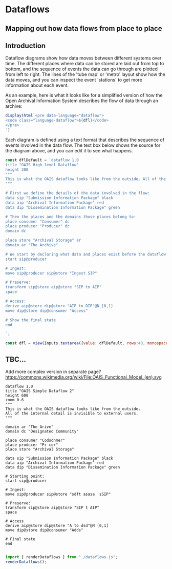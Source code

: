 # Dataflows
## Mapping out how data flows from place to place

## Introduction

Dataflow diagrams show how data moves between different systems over time.  The different places where data can be stored are laid out from top to bottom, and the sequence of events the data can go through are plotted from left to right. The lines of the 'tube map' or 'metro' layout show how the data moves, and you can inspect the event 'stations' to get more information about each event.

As an example, here is what it looks like for a simplified version of how the Open Archival Information System describes the flow of data through an archive:

```js
display(html`<pre data-language="dataflow">
<code class="language-dataflow">${dfl}</code>
</pre>
`)
```

Each diagram is defined using a text format that describes the sequence of events involved in the data flow. The text box below shows the source for the diagram above, and you can edit it to see what happens.

```js
const dflDefault = `dataflow 1.0
title "OAIS High-level Dataflow"
height 300
"""
This is what the OAIS dataflow looks like from the outside. All of the internal detail is invisible to external users.
"""

# First we define the details of the data involved in the flow:
data sip "Submission Information Package" black
data aip "Archival Information Package" red
data dip "Dissemination Information Package" green

# Then the places and the domains those places belong to:
place consumer "Consumer" dc
place producer "Producer" dc
domain dc 

place store "Archival Storage" ar
domain ar "The Archive"

# We start by declaring what data and places exist before the dataflow starts:
start sip@producer

# Ingest:
move sip@producer sip@store "Ingest SIP"

# Preserve:
transform sip@store aip@store "SIP to AIP"
space

# Access:
derive aip@store dip@store "AIP to DIP"@N [0,1]
move dip@store dip@consumer "Access"

# Show the final state
end

`;

const dfl = view(Inputs.textarea({value: dflDefault, rows:40, monospace: true}));
```

## TBC...


Add more complex version  in separate page?
 https://commons.wikimedia.org/wiki/File:OAIS_Functional_Model_(en).svg 
 

```dataflow
dataflow 1.0
title "OAIS Simple Dataflow 2"
height 600
zoom 0.6
"""
This is what the OAIS dataflow looks like from the outside. 
All of the internal detail is invisible to external users.
"""

domain ar "The Arive"
domain dc "Designated Community"

place consumer "Codsdnmer"
place producer "Pr cer"
place store "Archival Storage"

data sip "Submission Information Package" black
data aip "Archival Information Package" red
data dip "Dissemination Information Package" green

# Starting point:
start sip@producer

# Ingest:
move sip@producer sip@store "sdft asasa  sSIP"

# Preserve:
transform sip@store aip@store "SIP t AIP"
space

# Access
derive aip@store dip@store "A to dsd"@N [0,1]
move dip@store dip@consumer "Adds"

# Final state
end
```


```js

```

```js
import { renderDataflows } from "./dataflows.js";
renderDataflows();
```
